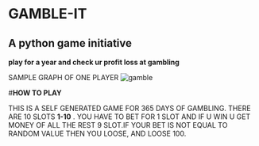 # GAMBLE-IT
## A python game initiative

**play for a year and check ur profit loss at gambling**

SAMPLE GRAPH OF ONE PLAYER
![gamble](https://user-images.githubusercontent.com/73294479/114654875-b19ba980-9d08-11eb-8940-ae909ad53351.PNG)



#**HOW TO PLAY**


THIS IS A SELF GENERATED GAME FOR 365 DAYS OF GAMBLING.
THERE ARE 10 SLOTS **1-10** . YOU HAVE TO BET FOR 1 SLOT AND IF U WIN U GET MONEY OF ALL THE REST 9 SLOT.IF YOUR BET IS NOT EQUAL TO RANDOM VALUE THEN YOU LOOSE, AND LOOSE 100.
